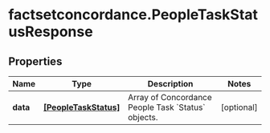 # factsetconcordance.PeopleTaskStatusResponse

## Properties

Name | Type | Description | Notes
------------ | ------------- | ------------- | -------------
**data** | [**[PeopleTaskStatus]**](PeopleTaskStatus.md) | Array of Concordance People Task &#x60;Status&#x60; objects. | [optional] 


